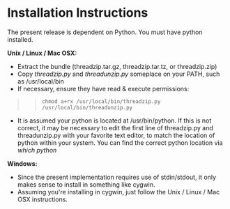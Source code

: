 # Installation Instructions #

The present release is dependent on Python.  You must have python installed.

**Unix / Linux / Mac OSX:**
  * Extract the bundle (threadzip.tar.gz, threadzip.tar.tz, or threadzip.zip)
  * Copy _threadzip.py_ and _threadunzip.py_ someplace on your PATH, such as /usr/local/bin
  * If necessary, ensure they have read & execute permissions:
> > `chmod a+rx /usr/local/bin/threadzip.py /usr/local/bin/threadunzip.py`
  * It is assumed your python is located at /usr/bin/python.  If this is not correct, it may be necessary to edit the first line of threadzip.py and threadunzip.py with your favorite text editor, to match the location of python within your system.  You can find the correct python location via _which python_


**Windows:**
  * Since the present implementation requires use of stdin/stdout, it only makes sense to install in something like cygwin.
  * Assuming you're installing in cygwin, just follow the Unix / Linux / Mac OSX instructions.